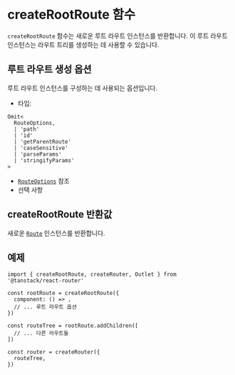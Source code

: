 # createRootRoute 함수

`createRootRoute` 함수는 새로운 루트 라우트 인스턴스를 반환합니다. 이 루트 라우트 인스턴스는 라우트 트리를 생성하는 데 사용할 수 있습니다.


## 루트 라우트 생성 옵션

루트 라우트 인스턴스를 구성하는 데 사용되는 옵션입니다.

- 타입:

```tsx
Omit<
  RouteOptions,
  | 'path'
  | 'id'
  | 'getParentRoute'
  | 'caseSensitive'
  | 'parseParams'
  | 'stringifyParams'
>
```

- [`RouteOptions`](./RouteOptionsType.md) 참조
- 선택 사항


## createRootRoute 반환값

새로운 [`Route`](./RouteType.md) 인스턴스를 반환합니다.


## 예제

```tsx
import { createRootRoute, createRouter, Outlet } from '@tanstack/react-router'

const rootRoute = createRootRoute({
  component: () => ,
  // ... 루트 라우트 옵션
})

const routeTree = rootRoute.addChildren([
  // ... 다른 라우트들
])

const router = createRouter({
  routeTree,
})
```


